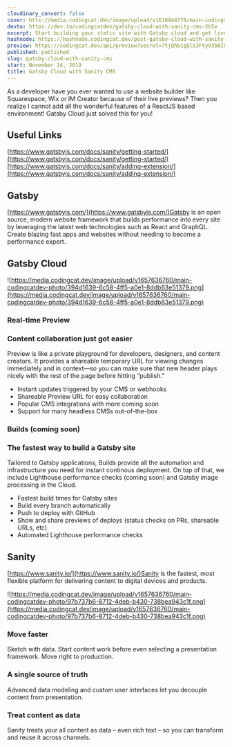 ```yaml
---
cloudinary_convert: false
cover: htts://media.codingcat.dev/image/upload/v1618944778/main-codingcatdev-photo/qo6tuotjevkv0dpzzw39.png
devto: https://dev.to/codingcatdev/gatsby-cloud-with-sanity-cms-2b5e
excerpt: Start building your static site with Gatsby cloud and get live previews when you utilize Sanity as your CMS!
hashnode: https://hashnode.codingcat.dev/post-gatsby-cloud-with-sanity-cms
preview: https://codingcat.dev/api/preview?secret=7tjQhb1qQlS3FtyV3b0I&selectionType=post&selectionSlug=gatsby-cloud-with-sanity-cms&_id=dd00ae4afc0a46f0be850193a4cfbc2b
published: published
slug: gatsby-cloud-with-sanity-cms
start: November 14, 2019
title: Gatsby Cloud with Sanity CMS
---
```

As a developer have you ever wanted to use a website builder like Squarespace, Wix or IM Creator because of their live previews? Then you realize I cannot add all the wonderful features of a ReactJS based environment! Gatsby Cloud just solved this for you!

## Useful Links

[https://www.gatsbyjs.com/docs/sanity/getting-started/](https://www.gatsbyjs.com/docs/sanity/getting-started/)[https://www.gatsbyjs.com/docs/sanity/adding-extension/](https://www.gatsbyjs.com/docs/sanity/adding-extension/)

## Gatsby

[https://www.gatsbyjs.com/](https://www.gatsbyjs.com/)Gatsby is an open source, modern website framework that builds performance into every site by leveraging the latest web technologies such as React and GraphQL. Create blazing fast apps and websites without needing to become a performance expert.

## Gatsby Cloud

![https://media.codingcat.dev/image/upload/v1657636760/main-codingcatdev-photo/394d1639-6c58-4ff5-a0e1-8ddb63e51379.png](https://media.codingcat.dev/image/upload/v1657636760/main-codingcatdev-photo/394d1639-6c58-4ff5-a0e1-8ddb63e51379.png)

### Real-time Preview

### Content collaboration just got easier

Preview is like a private playground for developers, designers, and content creators. It provides a shareable temporary URL for viewing changes immediately and in context—so you can make sure that new header plays nicely with the rest of the page before hitting “publish.”

- Instant updates triggered by your CMS or webhooks
- Shareable Preview URL for easy collaboration
- Popular CMS integrations with more coming soon
- Support for many headless CMSs out-of-the-box

### Builds (coming soon)

### The fastest way to build a Gatsby site

Tailored to Gatsby applications, Builds provide all the automation and infrastructure you need for instant continous deployment. On top of that, we include Lighthouse performance checks (coming soon) and Gatsby image processing in the Cloud.

- Fastest build times for Gatsby sites
- Build every branch automatically
- Push to deploy with GitHub
- Show and share previews of deploys (status checks on PRs, shareable URLs, etc)
- Automated Lighthouse performance checks

## Sanity

[https://www.sanity.io/](https://www.sanity.io/)Sanity is the fastest, most flexible platform for delivering content to digital devices and products.

![https://media.codingcat.dev/image/upload/v1657636760/main-codingcatdev-photo/97b737b6-8712-4deb-b430-738bea943c1f.png](https://media.codingcat.dev/image/upload/v1657636760/main-codingcatdev-photo/97b737b6-8712-4deb-b430-738bea943c1f.png)

### Move faster

Sketch with data. Start content work before even selecting a presentation framework. Move right to production.

### A single source of truth

Advanced data modeling and custom user interfaces let you decouple content from presentation.

### Treat content as data

Sanity treats your all content as data – even rich text – so you can transform and reuse it across channels.